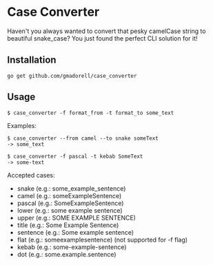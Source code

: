 
# Case Converter
Haven't you always wanted to convert that pesky camelCase string to beautiful snake\_case? You just found the perfect CLI solution for it!

## Installation

```
go get github.com/gmadorell/case_converter
```

## Usage

```
$ case_converter -f format_from -t format_to some_text
```

Examples:
```
$ case_converter --from camel --to snake someText
-> some_text
```
```
$ case_converter -f pascal -t kebab SomeText
-> some-text
```

Accepted cases:

* snake    (e.g.: some_example_sentence)
* camel    (e.g.: someExampleSentence)
* pascal   (e.g.: SomeExampleSentence)
* lower    (e.g.: some example sentence)
* upper    (e.g.: SOME EXAMPLE SENTENCE)
* title    (e.g.: Some Example Sentence)
* sentence (e.g.: Some example sentence)
* flat     (e.g.: someexamplesentence)  (not supported for -f flag)
* kebab    (e.g.: some-example-sentence)
* dot      (e.g.: some.example.sentence)

